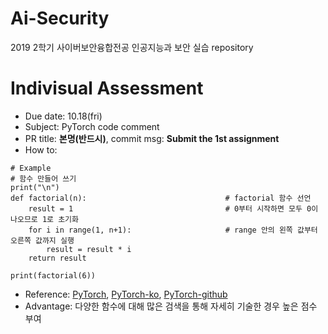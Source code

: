 # Ai-Security
2019 2학기 사이버보안융합전공 인공지능과 보안 실습 repository

# Indivisual Assessment
- Due date: 10.18(fri)
- Subject: PyTorch code comment
- PR title: **본명(반드시)**, commit msg: **Submit the 1st assignment**
- How to: 
````
# Example
# 함수 만들어 쓰기
print("\n")
def factorial(n):                               # factorial 함수 선언
    result = 1                                  # 0부터 시작하면 모두 0이 나오므로 1로 초기화
    for i in range(1, n+1):                     # range 안의 왼쪽 값부터 오른쪽 값까지 실행
        result = result * i
    return result

print(factorial(6))
````

- Reference: [PyTorch](https://pytorch.org/tutorials/), 
[PyTorch-ko](https://9bow.github.io/PyTorch-tutorials-kr-0.3.1/index.html),
[PyTorch-github](https://github.com/pytorch/tutorials/tree/master/beginner_source)
- Advantage: 다양한 함수에 대해 많은 검색을 통해 자세히 기술한 경우 높은 점수 부여

